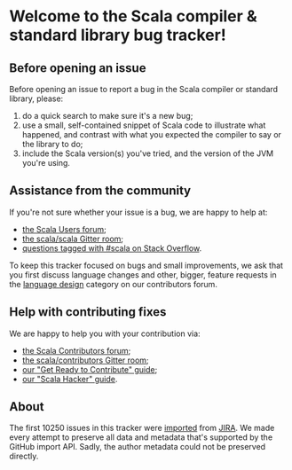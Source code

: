 # Welcome to the Scala compiler & standard library bug tracker!

## Before opening an issue

Before opening an issue to report a bug in the Scala compiler or standard library, please:
  1. do a quick search to make sure it's a new bug;
  2. use a small, self-contained snippet of Scala code to illustrate what happened, and contrast with what you expected the compiler to say or the library to do;
  3. include the Scala version(s) you've tried, and the version of the JVM you're using.

## Assistance from the community

If you're not sure whether your issue is a bug, we are happy to help at:
 - [the Scala Users forum](https://users.scala-lang.org/);
 - [the scala/scala Gitter room](https://gitter.im/scala/scala);
 - [questions tagged with #scala on Stack Overflow](http://stackoverflow.com/questions/tagged/scala).

To keep this tracker focused on bugs and small improvements, we ask that you first discuss language changes and other, bigger,  feature requests in the [language design](https://contributors.scala-lang.org/c/language-design) category on our contributors forum. 

## Help with contributing fixes

We are happy to help you with your contribution via:
 - [the Scala Contributors forum](https://contributors.scala-lang.org/);
 - [the scala/contributors Gitter room](https://gitter.im/scala/contributors);
 - [our "Get Ready to Contribute" guide](https://github.com/scala/scala/#get-ready-to-contribute);
 - [our "Scala Hacker" guide](http://scala-lang.org/contribute/hacker-guide.html).

## About

The first 10250 issues in this tracker were [imported](https://github.com/adriaanm/bbj) from [JIRA](https://issues.scala-lang.org?orig=1). We made every attempt to preserve all data and metadata that's supported by the GitHub import API. Sadly, the author metadata could not be preserved directly.
